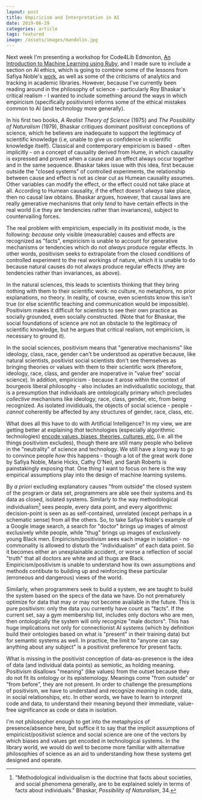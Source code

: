 ```yaml
---
layout: post
title: Empiricism and Interpretation in AI
date: 2019-06-29
categories: article
tags: featured
image: /assets/images/mandolin.jpg
---
```


Next week I'm presenting a workshop for Code4Lib Edmonton, [An
Introduction to Machine Learning using
Ruby](https://redlibrarian.github.io/rubyml/index.html), and I made sure
to include a section on AI ethics, which is going to combine some of the
lessons from Safiya Noble's
[work](https://nyupress.org/9781479837243/algorithms-of-oppression/), as
well as some of the criticisms of analytics and tracking in academic
libraries. However, because I've currently been reading around in the
philosophy of science - particularly Roy Bhaskar's critical realism - I
wanted to include something around the ways in which empiricism
(specifically positivism) informs some of the ethical mistakes common to
AI (and technology more generally).

In his first two books, *A Realist Theory of Science* (1975) and *The
Possibility of Naturalism* (1979), Bhaskar critiques dominant
positivist conceptions of science, which he believes are inadequate to
support the legitimacy of scientific knowledge (i.e, unable to give us
confidence in scientific knowledge itself). Classical and contemporary
empiricism is based - often implicitly - on a concept of causality
derived from Hume, in which causality is expressed and proved when a
cause and an effect always occur together and in the same sequence.
Bhaskar takes issue with this idea, first because outside the "closed
systems" of controlled experiments, the relationship between cause and
effect is not as clear cut as Humean causality assumes. Other variables
can modify the effect, or the effect could not take place at all.
According to Humean causality, if the effect doesn't *always* take
place, then no causal law obtains. Bhaskar argues, however, that causal
laws are really generative mechanisms that only *tend* to have certain
effects in the real world (i.e they are tendencies rather than
invariances), subject to countervailing forces.

The real problem with empiricism, especially in its positivist mode, is
the following: *because* only visible (measurable) causes and effects
are recognized as "facts", empiricism is unable to account for
generative mechanisms or tendencies which do not *always* produce
regular effects. In other words, positivism seeks to extrapolate from the
closed conditions of controlled experiment to the real workings of
nature, which it is unable to do because natural causes do not always
produce regular effects (they are tendencies rather than invariances, as
above).

In the natural sciences, this leads to scientists thinking that they
bring nothing with them to their scientific work: no culture, no
metaphors, no prior explanations, no theory. In reality, of course, even
scientists know this isn't true (or else scientific teaching and
communication would be impossible). Positivism makes it difficult for
scientists to see their own practice as socially grounded, even socially
constructed. (Note that for Bhaskar, the social foundations of science
are not an obstacle to the legitimacy of scientific knowledge, but he
argues that critical realism, not empiricism, is necessary to ground it).

In the social sciences, positivism means that "generative mechanisms"
like ideology, class, race, gender can't be understood as operative
because, like natural scientists, positivist social scientists don't see
themselves as bringing theories or values with them to their scientific
work (therefore, ideology, race, class, and gender are inoperative in
"value free" social science). In addition, empiricism - because it arose
within the context of bourgeois liberal philosophy - also includes an
individualistic sociology, that is a presumption that individuals are
ontologically primary which precludes *collective* mechanisms like
ideology, race, class, gender, etc, from being recognized. As isolated
invididuals, the objects of social science - people - *cannot*
coherently be affected by any structures of gender, race, class, etc.

What does all this have to do with Artificial Intelligence? In my view,
we are getting better at explaining *that* technologies (especially
algorithmic technologies) [encode values, biases, theories, cultures,
etc.](https://www.vox.com/science-and-health/2019/1/23/18194717/alexandria-ocasio-cortez-ai-bias) (i.e. all the things positivism excludes), though there are still
many people who believe in the "neutrality" of science and technology.
We still have a long way to go to convince people *how* this happens -
though a lot of the great work done by Safiya Noble, Marie Hicks, Cathy
O'Neil, and Sarah Roberts is painstakingly exposing that. One thing I
want to focus on here is the way empirical assumptions play into the
design of machine learning systems.

By *a priori* excluding explanatory causes "from outside" the closed
system of the program or data set, programmers are able see their
systems and its data as closed, isolated systems. Similarly to the way
methodological individualism[^1] sees people, every data point, and every algorithmic decision-point is seen as as self-contained, unrelated (except perhaps in a schematic sense) from all the others. So, to take Safiya Noble's example of a Google image search, a search for "doctor" brings up images of almost exclusively white people, while "thug" brings up images of exclusively young Black men. Empiricism/positivism sees each image in isolation - no commonality is allowed to disturb the "individualism" of each data point. So it becomes either an unexplainable accident, or worse a reflection of social "truth" that all doctors are white and all thugs are Black. Empiricism/positivism is unable to understand how its own assumptions and methods contibute to building up and reinforcing these particular (erroneous and dangerous) views of the world. 

Similarly, when programmers seek to build a system, we are taught to
build the system based on the specs of the data we have. Do not
prematurely optimize for data that may or may not become available in
the future. This is pure positivism: only the data you currently have
count as "facts".  If the current set, say a gym membership list, includes only
doctors who are men, then ontologically the system will only recognize
"male doctors". This has huge implications not only for connectionist AI
systems (which by definition build their ontologies based on what is
"present" in their training data) but for semantic systems as well. In
practice, the limit to "anyone can say anything about any subject" is a
positivist preference for present facts.

What is missing in the positivist conception of data-as-presence is the
idea of data (and individual data points) as semiotic, as holding
meaning. Positivism disallows "meaning" (like values) from the outset
because they do not fit its ontology or its epistemology. Meanings come
"from outside" or "from before", they are not present. In order to
challenge the presumptions of positivism, we have to understand and
recognize *meaning* in code, data, in social relationships, etc. In
other words, we have to learn to *interpret* code and data, to
understand their meaning beyond their immediate, value-free significance
as code or data in isolation.

I'm not philosopher enough to get into the metaphysics of
presence/absence here, but suffice it to say that the implicit
assumptions of empiricist/positivist science and social science are one
of the vectors by which biases and values get encoded in technological
systems. In the library world, we would do well to become more familiar
with alternative philosophies of science as an aid to understanding how
these systems get designed and operate.

[^1]: "Methodological individualism is the doctrine that facts about societies, and social phenomena generally, are to be explained solely in terms of facts about individuals." Bhaskar, *Possibility of Naturalism*, 34.
